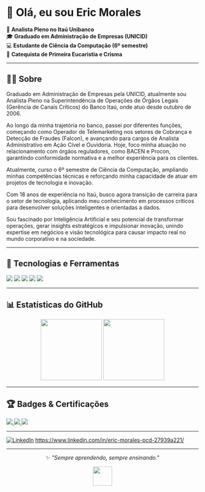# 👋 Olá, eu sou Eric Morales  

💼 **Analista Pleno no Itaú Unibanco**  
🎓 **Graduado em Administração de Empresas (UNICID)**  
💻 **Estudante de Ciência da Computação (6º semestre)**  
🙏 **Catequista de Primeira Eucaristia e Crisma**  

---

## 👨‍💼 Sobre  

Graduado em Administração de Empresas pela UNICID, atualmente sou Analista Pleno na Superintendência de Operações de Órgãos Legais (Gerência de Canais Críticos) do Banco Itaú, onde atuo desde outubro de 2006.

Ao longo da minha trajetória no banco, passei por diferentes funções, começando como Operador de Telemarketing nos setores de Cobrança e Detecção de Fraudes (Falcon), e avançando para cargos de Analista Administrativo em Ação Cível e Ouvidoria. Hoje, foco minha atuação no relacionamento com órgãos reguladores, como BACEN e Procon, garantindo conformidade normativa e a melhor experiência para os clientes.

Atualmente, curso o 6º semestre de Ciência da Computação, ampliando minhas competências técnicas e reforçando minha capacidade de atuar em projetos de tecnologia e inovação.

Com 18 anos de experiência no Itaú, busco agora transição de carreira para o setor de tecnologia, aplicando meu conhecimento em processos críticos para desenvolver soluções inteligentes e orientadas a dados.

Sou fascinado por Inteligência Artificial e seu potencial de transformar operações, gerar insights estratégicos e impulsionar inovação, unindo expertise em negócios e visão tecnológica para causar impacto real no mundo corporativo e na sociedade.

---

## 🚀 Tecnologias e Ferramentas  
<div>
  <img src="https://img.shields.io/badge/Java-ED8B00?style=for-the-badge&logo=openjdk&logoColor=white"/>
  <img src="https://img.shields.io/badge/Python-3776AB?style=for-the-badge&logo=python&logoColor=white"/>
  <img src="https://img.shields.io/badge/SQL-025E8C?style=for-the-badge&logo=database&logoColor=white"/>
  <img src="https://img.shields.io/badge/Git-F05032?style=for-the-badge&logo=git&logoColor=white"/>
  <img src="https://img.shields.io/badge/GitHub-181717?style=for-the-badge&logo=github&logoColor=white"/>
</div>

---

## 📊 Estatísticas do GitHub  
<div align="center">
  <img src="https://github-readme-stats.vercel.app/api?username=epmorales&show_icons=true&theme=tokyonight" height="160"/>
  <img src="https://github-readme-stats.vercel.app/api/top-langs/?username=epmorales&layout=compact&theme=tokyonight" height="160"/>
</div>

---

## 🏆 Badges & Certificações  
<div>
  <a href="https://www.credly.com/badges/a30e45e8-90cf-47fe-bd39-d7a748bcad18/linked_in_profile" target="_blank">
    <img src="https://img.shields.io/badge/Copiloto%20M365-Credly-blue?style=for-the-badge&logo=credly&logoColor=white"/>
  </a>

  <a href="https://www.brasilopenbadge.com.br/pages/badge/a45147056bb384d42556b88f7b86ea46" target="_blank">
    <img src="https://img.shields.io/badge/Change%20Management-Trained-green?style=for-the-badge&logo=googlechrome&logoColor=white"/>
  </a>

  <a href="./Certificado_ITAU_TECH.pdf" target="_blank">
    <img src="https://img.shields.io/badge/Programa%20Itaú%20Tech-Front%20End-orange?style=for-the-badge&logo=adobeacrobatreader&logoColor=white"/>
  </a>
</div>

---

[![LinkedIn](https://raw.githubusercontent.com/<seu-usuário>/<seu-repositório>/main/images/linkedin.png)](https://www.linkedin.com/in/eric-morales-pcd-27939a221/) https://www.linkedin.com/in/eric-morales-pcd-27939a221/

---

<div align="center">
  
✨ *"Sempre aprendendo, sempre ensinando."*  

<img src="https://media.giphy.com/media/hvRJCLFzcasrR4ia7z/giphy.gif" width="50"/>
</div>
